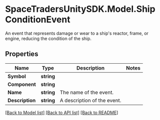 # SpaceTradersUnitySDK.Model.ShipConditionEvent
An event that represents damage or wear to a ship's reactor, frame, or engine, reducing the condition of the ship.

## Properties

Name | Type | Description | Notes
------------ | ------------- | ------------- | -------------
**Symbol** | **string** |  | 
**Component** | **string** |  | 
**Name** | **string** | The name of the event. | 
**Description** | **string** | A description of the event. | 

[[Back to Model list]](../README.md#documentation-for-models) [[Back to API list]](../README.md#documentation-for-api-endpoints) [[Back to README]](../README.md)

